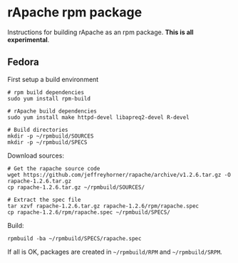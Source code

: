 # rApache rpm package

Instructions for building rApache as an rpm package. **This is all experimental**.

## Fedora

First setup a build environment

    # rpm build dependencies
    sudo yum install rpm-build

    # rApache build dependencies
    sudo yum install make httpd-devel libapreq2-devel R-devel

    # Build directories
    mkdir -p ~/rpmbuild/SOURCES
    mkdir -p ~/rpmbuild/SPECS

Download sources:

    # Get the rapache source code
    wget https://github.com/jeffreyhorner/rapache/archive/v1.2.6.tar.gz -O rapache-1.2.6.tar.gz
    cp rapache-1.2.6.tar.gz ~/rpmbuild/SOURCES/

    # Extract the spec file
    tar xzvf rapache-1.2.6.tar.gz rapache-1.2.6/rpm/rapache.spec
    cp rapache-1.2.6/rpm/rapache.spec ~/rpmbuild/SPECS/

Build:

    rpmbuild -ba ~/rpmbuild/SPECS/rapache.spec

If all is OK, packages are created in `~/rpmbuild/RPM` and `~/rpmbuild/SRPM`.

